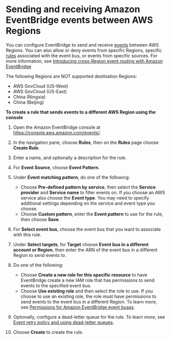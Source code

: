 # Sending and receiving Amazon EventBridge events between AWS Regions<a name="eb-cross-region"></a>

You can configure EventBridge to send and receive [events](eb-events.md) between AWS Regions\. You can also allow or deny events from specific Regions, specific [rules](eb-rules.md) associated with the event bus, or events from specific sources\. For more information, see [Introducing cross\-Region event routing with Amazon EventBridge](http://aws.amazon.com/blogs/compute/introducing-cross-region-event-routing-with-amazon-eventbridge/)

The following Regions are NOT supported destination Regions:
+ AWS GovCloud \(US\-West\)
+ AWS GovCloud \(US\-East\)
+ China \(Ningxia\)
+ China \(Beijing\)



**To create a rule that sends events to a different AWS Region using the console**

1. Open the Amazon EventBridge console at [https://console\.aws\.amazon\.com/events/](https://console.aws.amazon.com/events/)\.

1. In the navigation pane, choose **Rules**, then on the **Rules** page choose **Create Rule**\.

1. Enter a name, and optionally a description for the rule\.

1. For **Event Source**, choose **Event Pattern**\.

1. Under **Event matching pattern**, do one of the following:
   + Choose **Pre\-defined pattern by service**, then select the **Service provider** and **Service name** to filter events on\. If you choose an AWS service also choose the **Event type**\. You may need to specify additional settings depending on the service and event type you choose\.
   + Choose **Custom pattern**, enter the **Event pattern** to use for the rule, then choose **Save**\.

1. For **Select event bus**, choose the event bus that you want to associate with this rule\.

1. Under **Select targets**, for **Target** choose **Event bus in a different account or Region**, then enter the ARN of the event bus in a different Region to send events to\.

1. Do one of the following:
   + Choose **Create a new role for this specific resource** to have EventBridge create a new IAM role that has permissions to send events to the specified event bus\.
   + Choose **Use existing role** and then select the role to use\. If you choose to use an existing role, the role must have permissions to send events to the event bus in a different Region\. To learn more, see [Permissions for Amazon EventBridge event buses](eb-event-bus-perms.md)\.

1. Optionally, configure a dead\-letter queue for the rule\. To learn more, see [Event retry policy and using dead\-letter queues](eb-rule-dlq.md)\.

1. Choose **Create** to create the rule\.